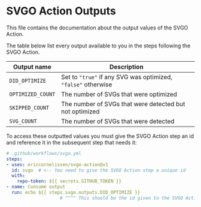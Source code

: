 # SVGO Action Outputs

This file contains the documentation about the output values of the SVGO Action.

The table below list every output available to you in the steps following the
SVGO Action.

| Output name       | Description                                                   |
| ----------------- | ------------------------------------------------------------- |
| `DID_OPTIMIZE`    | Set to `"true"` if any SVG was optimized, `"false"` otherwise |
| `OPTIMIZED_COUNT` | The number of SVGs that were optimized                        |
| `SKIPPED_COUNT`   | The number of SVGs that were detected but not optimized       |
| `SVG_COUNT`       | The number of SVGs that were detected                         |

To access these outputted values you must give the SVGO Action step an id and
reference it in the subsequent step that needs it:

```yml
# .github/workflows/svgo.yml
steps:
- uses: ericcornelissen/svgo-action@v1
  id: svgo  # <-- You need to give the SVGO Action step a unique id
  with:
    repo-token: ${{ secrets.GITHUB_TOKEN }}
- name: Consume output
  run: echo ${{ steps.svgo.outputs.DID_OPTIMIZE }}
                    # ^^^^ This should be the id given to the SVGO Action step
```
